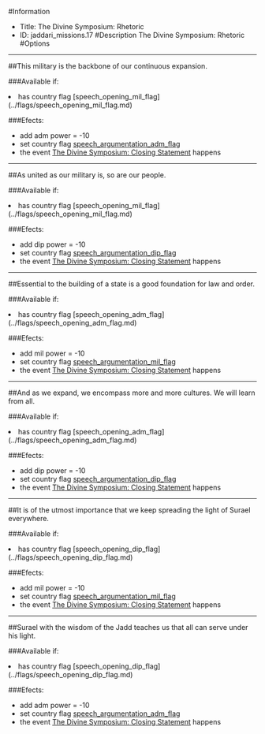 #Information
 - Title: The Divine Symposium: Rhetoric
 - ID: jaddari_missions.17
#Description
The Divine Symposium: Rhetoric
#Options

___
##This military is the backbone of our continuous expansion.

###Available if:
<li>has country flag [speech_opening_mil_flag](../flags/speech_opening_mil_flag.md)</li>

###Efects:<ul><li>add adm power = -10</li><li>set country flag [speech_argumentation_adm_flag](../flags/speech_argumentation_adm_flag.md)</li><li>the event [The Divine Symposium: Closing Statement](../events/the_divine_symposium_closing_statement.md) happens</li></ul>

___
##As united as our military is, so are our people.

###Available if:
<li>has country flag [speech_opening_mil_flag](../flags/speech_opening_mil_flag.md)</li>

###Efects:<ul><li>add dip power = -10</li><li>set country flag [speech_argumentation_dip_flag](../flags/speech_argumentation_dip_flag.md)</li><li>the event [The Divine Symposium: Closing Statement](../events/the_divine_symposium_closing_statement.md) happens</li></ul>

___
##Essential to the building of a state is a good foundation for law and order.

###Available if:
<li>has country flag [speech_opening_adm_flag](../flags/speech_opening_adm_flag.md)</li>

###Efects:<ul><li>add mil power = -10</li><li>set country flag [speech_argumentation_mil_flag](../flags/speech_argumentation_mil_flag.md)</li><li>the event [The Divine Symposium: Closing Statement](../events/the_divine_symposium_closing_statement.md) happens</li></ul>

___
##And as we expand, we encompass more and more cultures. We will learn from all.

###Available if:
<li>has country flag [speech_opening_adm_flag](../flags/speech_opening_adm_flag.md)</li>

###Efects:<ul><li>add dip power = -10</li><li>set country flag [speech_argumentation_dip_flag](../flags/speech_argumentation_dip_flag.md)</li><li>the event [The Divine Symposium: Closing Statement](../events/the_divine_symposium_closing_statement.md) happens</li></ul>

___
##It is of the utmost importance that we keep spreading the light of Surael everywhere.

###Available if:
<li>has country flag [speech_opening_dip_flag](../flags/speech_opening_dip_flag.md)</li>

###Efects:<ul><li>add mil power = -10</li><li>set country flag [speech_argumentation_mil_flag](../flags/speech_argumentation_mil_flag.md)</li><li>the event [The Divine Symposium: Closing Statement](../events/the_divine_symposium_closing_statement.md) happens</li></ul>

___
##Surael with the wisdom of the Jadd teaches us that all can serve under his light.

###Available if:
<li>has country flag [speech_opening_dip_flag](../flags/speech_opening_dip_flag.md)</li>

###Efects:<ul><li>add adm power = -10</li><li>set country flag [speech_argumentation_adm_flag](../flags/speech_argumentation_adm_flag.md)</li><li>the event [The Divine Symposium: Closing Statement](../events/the_divine_symposium_closing_statement.md) happens</li></ul>
